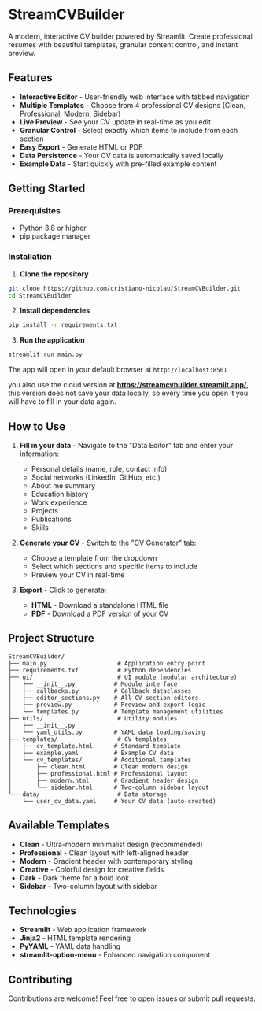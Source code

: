 # StreamCVBuilder

A modern, interactive CV builder powered by Streamlit. Create professional resumes with beautiful templates, granular content control, and instant preview.

## Features

- **Interactive Editor** - User-friendly web interface with tabbed navigation
- **Multiple Templates** - Choose from 4 professional CV designs (Clean, Professional, Modern, Sidebar)
- **Live Preview** - See your CV update in real-time as you edit
- **Granular Control** - Select exactly which items to include from each section
- **Easy Export** - Generate HTML or PDF
- **Data Persistence** - Your CV data is automatically saved locally
- **Example Data** - Start quickly with pre-filled example content

## Getting Started

### Prerequisites

- Python 3.8 or higher
- pip package manager

### Installation

1. **Clone the repository**
```bash
git clone https://github.com/cristiano-nicolau/StreamCVBuilder.git
cd StreamCVBuilder
```

2. **Install dependencies**
```bash
pip install -r requirements.txt
```

3. **Run the application**
```bash
streamlit run main.py
```

The app will open in your default browser at `http://localhost:8501`

you also use the cloud version at **https://streamcvbuilder.streamlit.app/**, this version does not save your data locally, so every time you open it you will have to fill in your data again.

## How to Use

1. **Fill in your data** - Navigate to the "Data Editor" tab and enter your information:
   - Personal details (name, role, contact info)
   - Social networks (LinkedIn, GitHub, etc.)
   - About me summary
   - Education history
   - Work experience
   - Projects
   - Publications
   - Skills

2. **Generate your CV** - Switch to the "CV Generator" tab:
   - Choose a template from the dropdown
   - Select which sections and specific items to include
   - Preview your CV in real-time

3. **Export** - Click to generate:
   - **HTML** - Download a standalone HTML file
   - **PDF** - Download a PDF version of your CV

## Project Structure

```
StreamCVBuilder/
├── main.py                    # Application entry point
├── requirements.txt           # Python dependencies
├── ui/                        # UI module (modular architecture)
│   ├── __init__.py           # Module interface
│   ├── callbacks.py          # Callback dataclasses
│   ├── editor_sections.py    # All CV section editors
│   ├── preview.py            # Preview and export logic
│   └── templates.py          # Template management utilities
├── utils/                     # Utility modules
│   ├── __init__.py
│   └── yaml_utils.py         # YAML data loading/saving
├── templates/                 # CV templates
│   ├── cv_template.html      # Standard template
│   ├── example.yaml          # Example CV data
│   └── cv_templates/         # Additional templates
│       ├── clean.html        # Clean modern design
│       ├── professional.html # Professional layout
│       ├── modern.html       # Gradient header design
│       └── sidebar.html      # Two-column sidebar layout
└── data/                      # Data storage
    └── user_cv_data.yaml     # Your CV data (auto-created)
```

## Available Templates

- **Clean** - Ultra-modern minimalist design (recommended)
- **Professional** - Clean layout with left-aligned header
- **Modern** - Gradient header with contemporary styling
- **Creative** - Colorful design for creative fields
- **Dark** - Dark theme for a bold look
- **Sidebar** - Two-column layout with sidebar

## Technologies

- **Streamlit** - Web application framework
- **Jinja2** - HTML template rendering
- **PyYAML** - YAML data handling
- **streamlit-option-menu** - Enhanced navigation component


## Contributing

Contributions are welcome! Feel free to open issues or submit pull requests.
